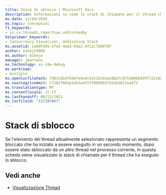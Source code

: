```yaml
---
title: Stack di sblocco | Microsoft Docs
description: Informazioni su come lo stack di chiamate per il thread che ha avuto lo sblocco viene visualizzato nella scheda dopo che è stato sbloccato da un altro thread nel processo corrente.
ms.date: 11/04/2016
ms.topic: conceptual
f1_keywords:
- vs.cv.threads.reportnav.unblockedby
helpviewer_keywords:
- Concurrency Visualizer, Unblocking Stack
ms.assetid: 1a4dfd9a-e7e2-4aa3-93e2-4f12c7b0970f
author: mikejo5000
ms.author: mikejo
manager: jmartens
ms.technology: vs-ide-debug
ms.workload:
- multiple
ms.openlocfilehash: 7363c6b4f50bfe9a4c5e11bc01ee9bb7c97538966939f722c0e44f41bed1d8e0
ms.sourcegitcommit: c72b2f603e1eb3a4157f00926df2e263831ea472
ms.translationtype: MT
ms.contentlocale: it-IT
ms.lasthandoff: 08/12/2021
ms.locfileid: "121395967"
---
```

# <a name="unblock-stack"></a>Stack di sblocco
Se l'elemento del thread attualmente selezionato rappresenta un segmento bloccato che ha iniziato a essere eseguito in un secondo momento, dopo essere stato sbloccato da un altro thread nel processo corrente, in questa scheda viene visualizzato lo stack di chiamate per il thread che ha eseguito lo sblocco.

## <a name="see-also"></a>Vedi anche
- [Visualizzazione Thread](../profiling/threads-view-parallel-performance.md)